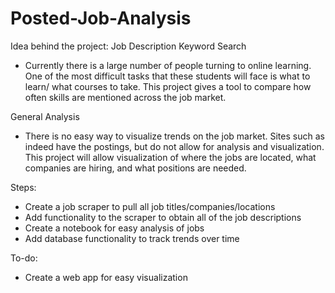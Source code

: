 # Posted-Job-Analysis

Idea behind the project:
Job Description Keyword Search
 - Currently there is a large number of people turning to online learning. One of the most difficult tasks that these students will face is what to learn/ what courses to take. This project gives a tool to compare how often skills are mentioned across the job market.

 General Analysis
 - There is no easy way to visualize trends on the job market. Sites such as indeed have the postings, but do not allow for analysis and visualization. This project will allow visualization of where the jobs are located, what companies are hiring, and what positions are needed.

 Steps:
 - Create a job scraper to pull all job titles/companies/locations
 - Add functionality to the scraper to obtain all of the job descriptions
 - Create a notebook for easy analysis of jobs
 - Add database functionality to track trends over time

 To-do:
 - Create a web app for easy visualization
